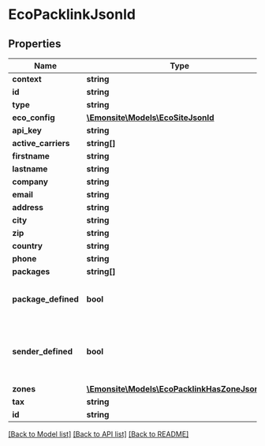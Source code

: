 # EcoPacklinkJsonld

## Properties
Name | Type | Description | Notes
------------ | ------------- | ------------- | -------------
**context** | **string** |  | [optional] 
**id** | **string** |  | [optional] 
**type** | **string** |  | [optional] 
**eco_config** | [**\Emonsite\Models\EcoSiteJsonld**](EcoSiteJsonld.md) |  | [optional] 
**api_key** | **string** |  | [optional] 
**active_carriers** | **string[]** |  | [optional] 
**firstname** | **string** |  | [optional] 
**lastname** | **string** |  | [optional] 
**company** | **string** |  | [optional] 
**email** | **string** |  | [optional] 
**address** | **string** |  | [optional] 
**city** | **string** |  | [optional] 
**zip** | **string** |  | [optional] 
**country** | **string** |  | [optional] 
**phone** | **string** |  | [optional] 
**packages** | **string[]** |  | [optional] 
**package_defined** | **bool** | Détermine si un colis type a été renseigné | [optional] 
**sender_defined** | **bool** | Détermine si les coordonnées d&#x27;expéditeurs ont été renseignés | [optional] 
**zones** | [**\Emonsite\Models\EcoPacklinkHasZoneJsonld[]**](EcoPacklinkHasZoneJsonld.md) |  | [optional] 
**tax** | **string** |  | [optional] 
**id** | **string** |  | [optional] 

[[Back to Model list]](../../README.md#documentation-for-models) [[Back to API list]](../../README.md#documentation-for-api-endpoints) [[Back to README]](../../README.md)

